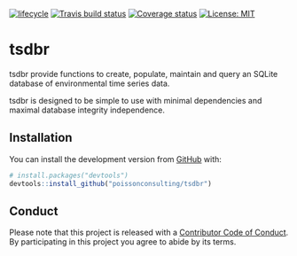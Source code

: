 
<!-- README.md is generated from README.Rmd. Please edit that file -->

[![lifecycle](https://img.shields.io/badge/lifecycle-experimental-orange.svg)](https://www.tidyverse.org/lifecycle/#experimental)
[![Travis build
status](https://travis-ci.org/poissonconsulting/tsdbr.svg?branch=master)](https://travis-ci.org/poissonconsulting/tsdbr)
[![Coverage
status](https://codecov.io/gh/poissonconsulting/tsdbr/branch/master/graph/badge.svg)](https://codecov.io/github/poissonconsulting/tsdbr?branch=master)
[![License:
MIT](https://img.shields.io/badge/License-MIT-green.svg)](https://opensource.org/licenses/MIT)

# tsdbr

tsdbr provide functions to create, populate, maintain and query an
SQLite database of environmental time series data.

tsdbr is designed to be simple to use with minimal dependencies and
maximal database integrity independence.

## Installation

You can install the development version from
[GitHub](https://github.com/) with:

``` r
# install.packages("devtools")
devtools::install_github("poissonconsulting/tsdbr")
```

## Conduct

Please note that this project is released with a [Contributor Code of
Conduct](CODE_OF_CONDUCT.md). By participating in this project you agree
to abide by its terms.

